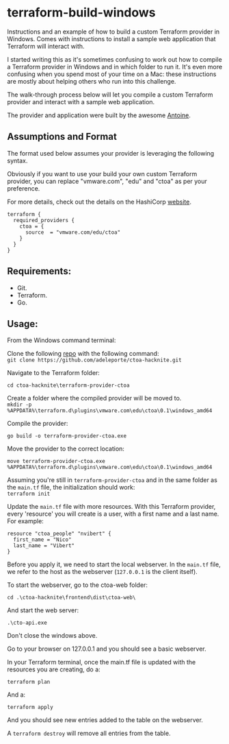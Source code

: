 # terraform-build-windows

Instructions and an example of how to build a custom Terraform provider in Windows. Comes with instructions to install a sample web application that Terraform will interact with.

I started writing this as it's sometimes confusing to work out how to compile a Terraform provider in Windows and in which folder to run it.
It's even more confusing when you spend most of your time on a Mac: these instructions are mostly about helping others who run into this challenge.

The walk-through process below will let you compile a custom Terraform provider and interact with a sample web application. 

The provider and application were built by the awesome [Antoine](https://github.com/adeleporte/).

## Assumptions and Format

The format used below assumes your provider is leveraging the following syntax.

Obviously if you want to use your build your own custom Terraform provider, you can replace "vmware.com", "edu" and "ctoa" as per your preference.

For more details, check out the details on the HashiCorp [website](https://www.terraform.io/docs/language/providers/requirements.html).

```hcl
terraform {
  required_providers {
    ctoa = {
      source  = "vmware.com/edu/ctoa"
    }
  }
}
```

## Requirements:

- Git.
- Terraform.
- Go. 

## Usage:

From the Windows command terminal:

Clone the following [repo](https://github.com/adeleporte/ctoa-hacknite.git) with the following command:  
`git clone https://github.com/adeleporte/ctoa-hacknite.git`

Navigate to the Terraform folder:  

`cd ctoa-hacknite\terraform-provider-ctoa`

Create a folder where the compiled provider will be moved to.  
`mkdir -p %APPDATA%\terraform.d\plugins\vmware.com\edu\ctoa\0.1\windows_amd64`

Compile the provider:  

`go build -o terraform-provider-ctoa.exe`

Move the provider to the correct location:  

`move terraform-provider-ctoa.exe %APPDATA%\terraform.d\plugins\vmware.com\edu\ctoa\0.1\windows_amd64`

Assuming you're still in `terraform-provider-ctoa` and in the same folder as the `main.tf` file, the initialization should work:  
`terraform init`

Update the `main.tf` file with more resources. With this Terraform provider, every 'resource' you will create is a user, with a first name and a last name. For example:

```hcl
resource "ctoa_people" "nvibert" {
  first_name = "Nico"
  last_name = "Vibert"
}
```

Before you apply it, we need to start the local webserver. In the `main.tf` file, we refer to the host as the webserver (`127.0.0.1` is the client itself).

To start the webserver, go to the ctoa-web folder:  

`cd .\ctoa-hacknite\frontend\dist\ctoa-web\`

And start the web server:

`.\cto-api.exe` 
  
Don't close the windows above.
 
Go to your browser on 127.0.0.1 and you should see a basic webserver.
 
In your Terraform terminal, once the main.tf file is updated with the resources you are creating, do a:
 
`terraform plan`
 
And a:
 
 `terraform apply`
   
And you should see new entries added to the table on the webserver.
 
A `terraform destroy` will remove all entries from the table.
